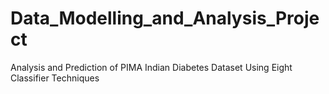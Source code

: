 # Data_Modelling_and_Analysis_Project
Analysis and Prediction of PIMA Indian Diabetes Dataset Using Eight Classifier Techniques
